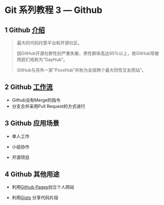 # Git 系列教程 3  — Github

## 1 Github [介绍](https://github.com/about)

>最大的代码托管平台和开源社区。
>
>因GitHub开源社群性别严重失衡，男性群体高达95%以上，故GitHub常被网民们戏称为“GayHub”。
>
>GitHub与另外一家"PxxxHub“并称为全球两个最大同性交友网站”。

## 2 Github [工作流](https://guides.github.com/introduction/flow/)

* Github没有Merge的指令
* 分支合并采用Pull Request的方式进行

## 3 Github 应用场景

* 单人工作

* 小组协作

* 开源项目

## 4 Github 其他用途

* 利用[Github Pages](https://pages.github.com)创立个人网站

- 利用[Gists](https://gist.github.com/discover) 分享代码片段
